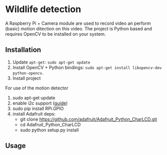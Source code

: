 Wildlife detection
==================

A Raspberry Pi + Camera module are used to record video an perform (basic) motion ditection on this video. The project is Python based and requires OpenCV to be installed on your system.

Installation
------------

1. Update `apt-get`: `sudo apt-get update`
2. Install OpenCV + Python bindings: `sudo apt-get install libopencv-dev python-opencv`.
3. Install project

For use of the motion detector
1. sudo apt-get update
2. enable i2c support ([guide](https://learn.adafruit.com/adafruits-raspberry-pi-lesson-4-gpio-setup/configuring-i2c))
3. sudo pip install RPi.GPIO
4. install Adafruit deps:
    * git clone https://github.com/adafruit/Adafruit_Python_CharLCD.git
    * cd Adafruit_Python_CharLCD
    * sudo python setup.py install

Usage
-----
